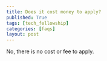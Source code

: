 ```yaml
---
title: Does it cost money to apply?
published: True
tags: [tech_fellowship]
categories: [faqs]
layout: post
---
```

<div class="content">
	<p>No, there is no cost or fee to apply.</p>
</div>
